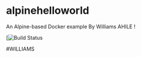 # alpinehelloworld
An Alpine-based Docker example By Williams AHILE !

[![Build Status](https://media-exp1.licdn.com/dms/image/C4D03AQHBth6r53fxZA/profile-displayphoto-shrink_200_200/0/1629282199481?e=1657152000&v=beta&t=qgWYTDsej_SFsFm5nPXzOeUNK5gGlZHEWd6BkxgtT0g)


#WILLIAMS
